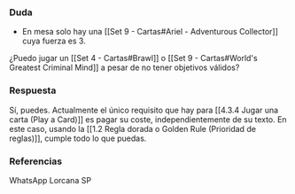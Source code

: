 ### Duda
- En mesa solo hay una [[Set 9 - Cartas#Ariel - Adventurous Collector]] cuya fuerza es 3.

¿Puedo jugar un [[Set 4 - Cartas#Brawl]] o [[Set 9 - Cartas#World's Greatest Criminal Mind]] a pesar de no tener objetivos válidos?

### Respuesta
Sí, puedes. Actualmente el único requisito que hay para [[4.3.4 Jugar una carta (Play a Card)]] es pagar su coste, independientemente de su texto. En este caso, usando la [[1.2 Regla dorada o Golden Rule (Prioridad de reglas)]], cumple todo lo que puedas.

### Referencias
WhatsApp Lorcana SP
